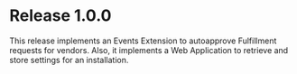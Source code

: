 # Release 1.0.0

This release implements an Events Extension to autoapprove Fulfillment requests for vendors.
Also, it implements a Web Application to retrieve and store settings for an installation.

